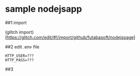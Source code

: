# sample nodejsapp



##1 import

(glitch import)[https://glitch.com/edit/#!/import/github/futabasoft/nodejspage]

##2 edit .env file

```
HTTP_USER=???
HTTP_PASS=???
```

##3

